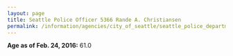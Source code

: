 ```yaml
---
layout: page
title: Seattle Police Officer 5366 Rande A. Christiansen
permalink: /information/agencies/city_of_seattle/seattle_police_department/copbook/5366/
---
```


**Age as of Feb. 24, 2016:** 61.0
